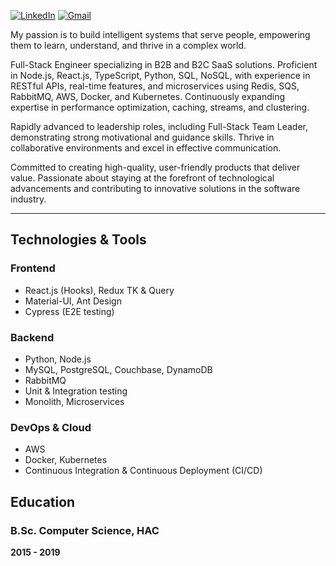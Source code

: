 [![LinkedIn](https://img.shields.io/badge/LinkedIn-white?style=for-the-badge&logo=linkedin&logoColor=0A66C2)](https://www.linkedin.com/in/zvika-berger-2b7817110/)
[![Gmail](https://img.shields.io/badge/Gmail-white?style=for-the-badge&logo=gmail&logoColor=EA4335)](mailto:zvikaberger3@gmail.com)

My passion is to build intelligent systems that serve people, empowering them to learn, understand, and thrive in a complex world.

Full-Stack Engineer specializing in B2B and B2C SaaS solutions. Proficient in Node.js, React.js, TypeScript, Python, SQL, NoSQL, with experience in RESTful APIs, real-time features, and microservices using Redis, SQS, RabbitMQ, AWS, Docker, and Kubernetes. Continuously expanding expertise in performance optimization, caching, streams, and clustering.

Rapidly advanced to leadership roles, including Full-Stack Team Leader, demonstrating strong motivational and guidance skills. Thrive in collaborative environments and excel in effective communication.

Committed to creating high-quality, user-friendly products that deliver value. Passionate about staying at the forefront of technological advancements and contributing to innovative solutions in the software industry.​

---

## Technologies & Tools

### Frontend
- React.js (Hooks), Redux TK & Query
- Material-UI, Ant Design
- Cypress (E2E testing)

### Backend
- Python, Node.js
- MySQL, PostgreSQL, Couchbase, DynamoDB
- RabbitMQ
- Unit & Integration testing
- Monolith, Microservices

### DevOps & Cloud
- AWS
- Docker, Kubernetes
- Continuous Integration & Continuous Deployment (CI/CD)

## Education

### B.Sc. Computer Science, HAC
**2015 - 2019**
